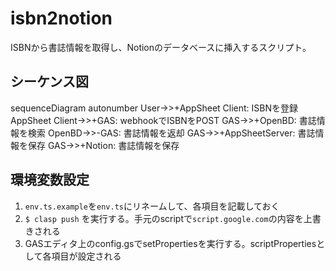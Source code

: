 # isbn2notion

ISBNから書誌情報を取得し、Notionのデータベースに挿入するスクリプト。

## シーケンス図

sequenceDiagram
  autonumber
  User->>+AppSheet Client: ISBNを登録
  AppSheet Client->>+GAS: webhookでISBNをPOST
  GAS->>+OpenBD: 書誌情報を検索
  OpenBD->>-GAS: 書誌情報を返却
  GAS->>+AppSheetServer: 書誌情報を保存
  GAS->>+Notion: 書誌情報を保存

## 環境変数設定

1. `env.ts.example`を`env.ts`にリネームして、各項目を記載しておく
1. `$ clasp push` を実行する。手元のscriptで`script.google.com`の内容を上書きされる
1. GASエディタ上のconfig.gsでsetPropertiesを実行する。scriptPropertiesとして各項目が設定される